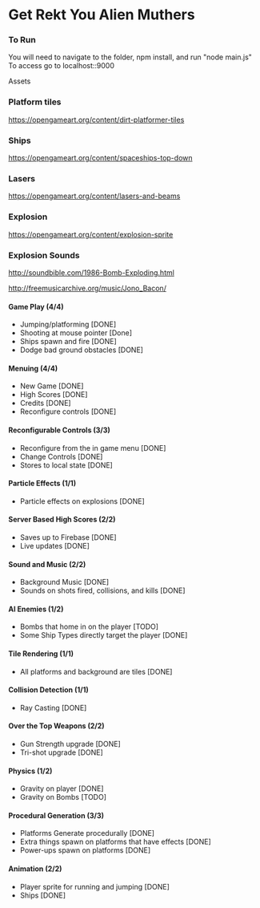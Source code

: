 # Get Rekt You Alien Muthers

### To Run
You will need to navigate to the folder, npm install, and run "node main.js"
To access go to localhost::9000


Assets

### Platform tiles
https://opengameart.org/content/dirt-platformer-tiles
### Ships
https://opengameart.org/content/spaceships-top-down
### Lasers
https://opengameart.org/content/lasers-and-beams
### Explosion
https://opengameart.org/content/explosion-sprite
### Explosion Sounds
http://soundbible.com/1986-Bomb-Exploding.html

http://freemusicarchive.org/music/Jono_Bacon/



#### Game Play (4/4)
* Jumping/platforming [DONE]
* Shooting at mouse pointer [Done]
* Ships spawn and fire [DONE]
* Dodge bad ground obstacles [DONE]

#### Menuing (4/4)
* New Game [DONE]
* High Scores [DONE]
* Credits [DONE]
* Reconfigure controls [DONE]

#### Reconfigurable Controls (3/3)
* Reconfigure from the in game menu [DONE]
* Change Controls [DONE]
* Stores to local state [DONE]

#### Particle Effects (1/1)
* Particle effects on explosions [DONE]

#### Server Based High Scores (2/2)
* Saves up to Firebase [DONE]
* Live updates [DONE]

#### Sound and Music (2/2)
* Background Music [DONE]
* Sounds on shots fired, collisions, and kills [DONE]

#### AI Enemies (1/2)
* Bombs that home in on the player [TODO]
* Some Ship Types directly target the player [DONE]

#### Tile Rendering (1/1)
* All platforms and background are tiles [DONE]

#### Collision Detection (1/1)
* Ray Casting [DONE]

#### Over the Top Weapons (2/2)
* Gun Strength upgrade [DONE]
* Tri-shot upgrade [DONE]

#### Physics (1/2)
* Gravity on player [DONE]
* Gravity on Bombs [TODO]

#### Procedural Generation (3/3)
* Platforms Generate procedurally [DONE]
* Extra things spawn on platforms that have effects [DONE]
* Power-ups spawn on platforms [DONE]

#### Animation (2/2)
* Player sprite for running and jumping [DONE]
* Ships [DONE]

